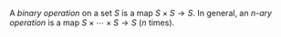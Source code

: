 A *binary operation* on a set $S$ is a map $S \times S \to S$. In general, an $n$-*ary operation* is a map $S \times \cdots \times S \to S$ ($n$ times).
